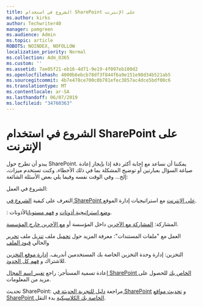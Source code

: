 ```yaml
---
title: الشروع في استخدام SharePoint على الإنترنت
ms.author: kirks
author: Techwriter40
manager: pamgreen
ms.audience: Admin
ms.topic: article
ROBOTS: NOINDEX, NOFOLLOW
localization_priority: Normal
ms.collection: Adm_O365
ms.custom: ''
ms.assetid: 7ae05f21-eb16-4d71-9e19-4f097eb100d2
ms.openlocfilehash: 4000b6ebcb78df3f844f6a9e151e98d34b521ab5
ms.sourcegitcommit: 4b7e478ce700c0b781efec3857ac4dce5bdf00c6
ms.translationtype: MT
ms.contentlocale: ar-SA
ms.lasthandoff: 06/07/2019
ms.locfileid: "34760363"
---
```

# <a name="get-started-with-sharepoint-online"></a>الشروع في استخدام SharePoint على الإنترنت

يبدو أن تطرح حول SharePoint. يمكننا أن نساعد مع إجابة أكثر دقة إذا بإيجاز إعادة صياغة السؤال بعبارتين أو توضيح المشكلة بما في ذلك الأخطاء، وكنت تستخدم ميزات، إلخ... وفي الوقت نفسه وفيما يلي بعض الأسئلة الشائعة:

الشروع في العمل:

التعرف على كيفية [الشروع في SharePoint على الإنترنت](https://docs.microsoft.com/sharepoint/introduction) مع استراتيجيات إدارة الموقع.

: [وضع استراتيجية أذونات](https://docs.microsoft.com/sharepoint/default-sharepoint-groups) و [فهم مستويات](https://docs.microsoft.com/sharepoint/understanding-permission-levels)الأذونات.

المشاركة: [المشاركة مع الآخرين](https://docs.microsoft.com/sharepoint/default-sharepoint-groups) داخل المؤسسة أو [مع الآخرين خارج المؤسسة](https://docs.microsoft.com/sharepoint/external-sharing-overview).

العمل مع "ملفات المستندات": معرفة المزيد حول [تحميل](https://support.office.com/article/Upload-a-folder-or-files-to-a-document-library-eb18fcba-c953-4d45-8d90-8da66edeacdb) ملف [تنزيل](https://support.office.com/article/Download-files-and-folders-from-OneDrive-or-SharePoint-5c7397b7-19c7-4893-84fe-d02e8fa5df05) ملف [تحرير](https://support.office.com/article/Edit-a-document-in-a-document-library-02d8497f-1c13-4114-949a-b8466f639b07) والحالي [قيود الملف](https://support.office.com/article/invalid-file-names-and-file-types-in-onedrive-onedrive-for-business-and-sharepoint-64883a5d-228e-48f5-b3d2-eb39e07630fa?ui=en-US&amp;rs=en-US&amp;ad=US)

التخزين: إدارة وحدة التخزين الخاصة بك المستخدمين أندريف</a>. [إدارة موقع التخزين](https://docs.microsoft.com/sharepoint/manage-site-collection-storage-limits) للاشتراك و [فهم كل الحدود](https://docs.microsoft.com/office365/servicedescriptions/sharepoint-online-service-description/sharepoint-online-limits).

إعادة تسمية المستأجر: راجع [تغيير اسم المجال SharePoint الخاص بك](https://docs.microsoft.com/sharepoint/change-your-sharepoint-domain-name) للحصول على مزيد من المعلومات.

تحديث SharePoint: مراجعة [دليل للتجربة الحديثة في SharePoint](https://docs.microsoft.com/sharepoint/guide-to-sharepoint-modern-experience) و [تحديث مواقع SharePoint الخاصة بك الكلاسيكية](https://docs.microsoft.com/sharepoint/dev/transform/modernize-classic-sites) بدء النقل.

